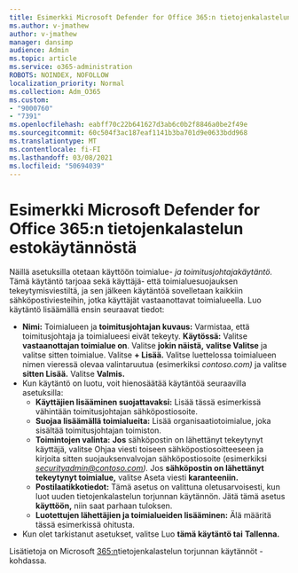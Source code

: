 ```yaml
---
title: Esimerkki Microsoft Defender for Office 365:n tietojenkalastelun estokäytännöstä
ms.author: v-jmathew
author: v-jmathew
manager: dansimp
audience: Admin
ms.topic: article
ms.service: o365-administration
ROBOTS: NOINDEX, NOFOLLOW
localization_priority: Normal
ms.collection: Adm_O365
ms.custom:
- "9000760"
- "7391"
ms.openlocfilehash: eabff70c22b641627d3ab6c0b2f8846a0be2f49e
ms.sourcegitcommit: 60c504f3ac187eaf1141b3ba701d9e0633bdd968
ms.translationtype: MT
ms.contentlocale: fi-FI
ms.lasthandoff: 03/08/2021
ms.locfileid: "50694039"
---
```

# <a name="example-microsoft-defender-for-office-365-anti-phishing-policy"></a>Esimerkki Microsoft Defender for Office 365:n tietojenkalastelun estokäytännöstä

Näillä asetuksilla otetaan käyttöön toimialue- *ja toimitusjohtajakäytäntö.* Tämä käytäntö tarjoaa sekä käyttäjä- että toimialuesuojauksen tekeytymisviestiltä, ja sen jälkeen käytäntöä sovelletaan kaikkiin sähköpostiviesteihin, jotka käyttäjät vastaanottavat toimialueella. Luo käytäntö lisäämällä ensin seuraavat tiedot:

- **Nimi:** Toimialueen ja **toimitusjohtajan kuvaus:** Varmistaa, että toimitusjohtaja ja toimialueesi eivät tekeyty.
  **Käytössä:** Valitse **vastaanottajan toimialue on**. Valitse **jokin näistä,** **valitse Valitse** ja valitse sitten toimialue. Valitse **+ Lisää.** Valitse luettelossa toimialueen nimen vieressä olevaa valintaruutua (esimerkiksi *contoso.com)* ja valitse **sitten Lisää.** Valitse **Valmis.**
- Kun käytäntö on luotu, voit hienosäätää käytäntöä seuraavilla asetuksilla:
  - **Käyttäjien lisääminen suojattavaksi:** Lisää tässä esimerkissä vähintään toimitusjohtajan sähköpostiosoite.
  - **Suojaa lisäämällä toimialueita:** Lisää organisaatiotoimialue, joka sisältää toimitusjohtajan toimiston.
  - **Toimintojen valinta:** **Jos** sähköpostin on lähettänyt tekeytynyt käyttäjä, valitse Ohjaa viesti toiseen sähköpostiosoitteeseen ja kirjoita sitten suojauksenvalvojan sähköpostiosoite (esimerkiksi *securityadmin@contoso.com).*  Jos **sähköpostin on lähettänyt tekeytynyt toimialue,** valitse Aseta viesti **karanteeniin.**
  - **Postilaatikkotiedot:** Tämä asetus on valittuna oletusarvoisesti, kun luot uuden tietojenkalastelun torjunnan käytännön. Jätä tämä asetus **käyttöön,** niin saat parhaan tuloksen.
  - **Luotettujen lähettäjien ja toimialueiden lisääminen:** Älä määritä tässä esimerkissä ohitusta.
- Kun olet tarkistanut asetukset, valitse Luo **tämä käytäntö tai** **Tallenna.**

Lisätietoja on Microsoft [365:n](https://go.microsoft.com/fwlink/?linkid=2092235)tietojenkalastelun torjunnan käytännöt -kohdassa.
